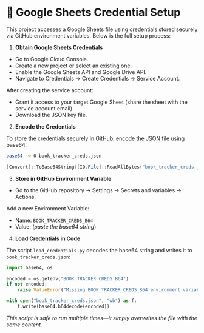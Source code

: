 # 🔐 Google Sheets Credential Setup

This project accesses a Google Sheets file using credentials stored securely via GitHub environment variables. Below is the full setup process:

1. **Obtain Google Sheets Credentials**

- Go to Google Cloud Console.
- Create a new project or select an existing one.
- Enable the Google Sheets API and Google Drive API.
- Navigate to Credentials → Create Credentials → Service Account.

After creating the service account:

- Grant it access to your target Google Sheet (share the sheet with the service account email).
- Download the JSON key file.

2. **Encode the Credentials**

To store the credentials securely in GitHub, encode the JSON file using base64:

```bash
base64 -w 0 book_tracker_creds.json
```

```powershell
[Convert]::ToBase64String([IO.File]::ReadAllBytes("book_tracker_creds.json"))
```

3. **Store in GitHub Environment Variable**

- Go to the GitHub repository → Settings → Secrets and variables → Actions.

Add a new Environment Variable:

- Name: `BOOK_TRACKER_CREDS_B64`
- Value: (*paste the base64 string*)

4. **Load Credentials in Code**

The script `load_credentials.py` decodes the base64 string and writes it to `book_tracker_creds.json`:

```python
import base64, os

encoded = os.getenv("BOOK_TRACKER_CREDS_B64")
if not encoded:
    raise ValueError("Missing BOOK_TRACKER_CREDS_B64 environment variable")

with open("book_tracker_creds.json", "wb") as f:
    f.write(base64.b64decode(encoded))
```

*This script is safe to run multiple times—it simply overwrites the file with the same content.*